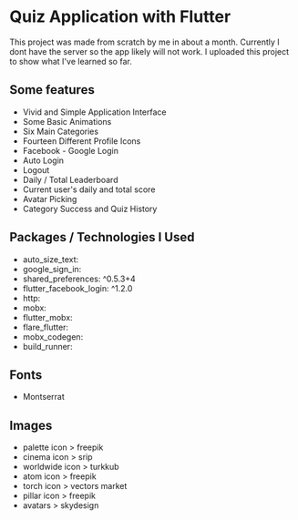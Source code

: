 # Quiz Application with Flutter

This project was made from scratch by me in about a month. Currently I dont have the server so the app likely will not work. I uploaded this project to show what I've learned so far.

## Some features
- Vivid and Simple Application Interface
- Some Basic Animations
- Six Main Categories
- Fourteen Different Profile Icons
- Facebook - Google Login
- Auto Login
- Logout
- Daily / Total Leaderboard
- Current user's daily and total score
- Avatar Picking
- Category Success and Quiz History


## Packages / Technologies I Used
  - auto_size_text:
  - google_sign_in:
  - shared_preferences: ^0.5.3+4
  - flutter_facebook_login: ^1.2.0
  - http:
 - mobx:
-  flutter_mobx:
  - flare_flutter:
 - mobx_codegen:
 - build_runner:

## Fonts
- Montserrat

## Images
- palette icon > freepik
- cinema icon > srip
- worldwide icon > turkkub
- atom icon > freepik
- torch icon > vectors market
- pillar icon > freepik
- avatars > skydesign
